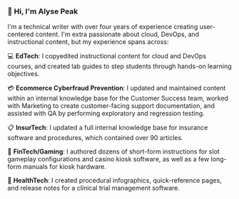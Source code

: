 ### :wave: Hi, I'm Alyse Peak

I'm a technical writer with over four years of experience creating user-centered content. I'm extra passionate about cloud, DevOps, and instructional content, but my experience spans across:

:computer: **EdTech**: I copyedited instructional content for cloud and DevOps courses, and created lab guides to step students through hands-on learning objectives. 

:credit_card: **Ecommerce Cyberfraud Prevention**: I updated and maintained content within an internal knowledge base for the Customer Success team, worked with Marketing to create customer-facing support documentation, and assisted with QA by performing exploratory and regression testing. 

:clipboard: **InsurTech**: I updated a full internal knowledge base for insurance software and procedures, which contained over 90 articles.

:slot_machine: **FinTech/Gaming**: I authored dozens of short-form instructions for slot gameplay configurations and casino kiosk software, as well as a few long-form manuals for kiosk hardware. 

:hospital: **HealthTech**: I created procedural infographics, quick-reference pages, and release notes for a clinical trial management software. 
